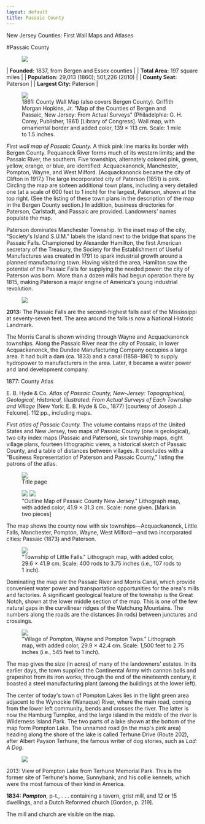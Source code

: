 ```yaml
---
layout: default
title: Passaic County
---
```


<p class="type">New Jersey Counties: First Wall Maps and Atlases</p>

#Passaic County

<figure class="resource county">
	<a href="#imgZoom"><img class="thumb" data-info="http://libimages.princeton.edu/loris/exhibits%2Fnj-historic-maps%2Fpassaic%2FPassaic.jp2/info.json" src="http://libimages.princeton.edu/loris/exhibits%2Fnj-historic-maps%2Fpassaic%2FPassaic.jp2/full/!300,300/0/native.jpg"></a>
</figure>

| **Founded:** 1837, from Bergen and Essex counties |
| **Total Area:** 197 square miles |
| **Population:** 29,013 (1860); 501,226 (2010) |
| **County Seat:** Paterson |
| **Largest City:** Paterson |

<figure class="resource">
	<a href="#imgZoom"><img class="thumb" data-info="http://libimages.princeton.edu/loris/exhibits%2Fnj-historic-maps%2Fpassaic%2F1861-passaic-county-wall-map.jp2/info.json" src="http://libimages.princeton.edu/loris/exhibits%2Fnj-historic-maps%2Fpassaic%2F1861-passaic-county-wall-map.jp2/full/!750,750/0/native.jpg"></a>
	<figcaption>1861: County Wall Map (also covers Bergen County). Griffith Morgan Hopkins, Jr. "Map of the Counties of Bergen and Passaic, New Jersey: From Actual Surveys" (Philadelphia: G. H. Corey, Publisher, 1861) [Library of Congress]. Wall map, with ornamental border and added color, 139 × 113 cm. Scale: 1 mile to 1.5 inches.</figcaption>
</figure>

_First wall map of Passaic County._ A thick pink line marks its border with Bergen County. Pequanock River forms much of its western limits; and the Passaic River, the southern. Five townships, alternately colored pink, green, yellow, orange, or blue, are identified: Acquackanonck, Manchester, Pompton, Wayne, and West Milford. (Acquackanonck became the city of Clifton in 1917.) The large incorporated city of Paterson (1851) is pink. Circling the map are sixteen additional town plans, including a very detailed one (at a scale of 600 feet to 1 inch) for the largest, Paterson, shown at the top right. (See the listing of these town plans in the description of the map in the Bergen County section.) In addition, business directories for Paterson, Carlstadt, and Passaic are provided. Landowners' names populate the map.

Paterson dominates Manchester Township. In the inset map of the city, "Society's Island S.U.M." labels the island next to the bridge that spans the Passaic Falls. Championed by Alexander Hamilton, the first American secretary of the Treasury, the Society for the Establishment of Useful Manufactures was created in 1791 to spark industrial growth around a planned manufacturing town. Having visited the area, Hamilton saw the potential of the Passaic Falls for supplying the needed power: the city of Paterson was born. More than a dozen mills had begun operation there by 1815, making Paterson a major engine of America's young industrial revolution.

<figure class="resource">
	<a href="#imgZoom"><img class="thumb" data-info="http://libimages.princeton.edu/loris/exhibits%2Fnj-historic-maps%2Fpassaic%2F2013-passaic-falls.jp2/info.json" src="http://libimages.princeton.edu/loris/exhibits%2Fnj-historic-maps%2Fpassaic%2F2013-passaic-falls.jp2/full/!750,750/0/native.jpg"></a>
</figure>

**2013:** The Passaic Falls are the second-highest falls east of the Mississippi at seventy-seven feet. The area around the falls is now a National Historic Landmark.

The Morris Canal is shown winding through Wayne and Acquackanonck townships. Along the Passaic River near the city of Passaic, in lower Acquackanonck, the Dundee Manufacturing Company occupies a large area. It had built a dam (ca. 1833) and a canal (1858–1861) to supply hydropower to manufacturers in the area. Later, it became a water power and land development company.

1877: County Atlas

E. B. Hyde & Co. _Atlas of Passaic County, New-Jersey: Topographical, Geological, Historical, Illustrated: From Actual Surveys of Each Township and Village_ (New York: E. B. Hyde & Co., 1877) [courtesy of Joseph J. Felcone]. 112 pp., including maps.

_First atlas of Passaic County._ The volume contains maps of the United States and New Jersey, two maps of Passaic County (one is geological), two city index maps (Passaic and Paterson), six township maps, eight village plans, fourteen lithographic views, a historical sketch of Passaic County, and a table of distances between villages. It concludes with a "Business Representation of Paterson and Passaic County," listing the patrons of the atlas.

<figure class="resource">
	<a href="#imgZoom"><img class="thumb" data-info="http://libimages.princeton.edu/loris/exhibits%2Fnj-historic-maps%2Fpassaic%2F1877-county-atlas-title-page.jp2/info.json" src="http://libimages.princeton.edu/loris/exhibits%2Fnj-historic-maps%2Fpassaic%2F1877-county-atlas-title-page.jp2/full/!750,750/0/native.jpg"></a>
	<figcaption>Title page</figcaption>
</figure>

<figure class="resource">
	<a href="#imgZoom"><img class="thumb two-up" data-info="http://libimages.princeton.edu/loris/exhibits%2Fnj-historic-maps%2Fpassaic%2F1877-passaic-county-map1.jp2/info.json" src="http://libimages.princeton.edu/loris/exhibits%2Fnj-historic-maps%2Fpassaic%2F1877-passaic-county-map1.jp2/full/!375,435/0/native.jpg"></a>
	<a href="#imgZoom"><img class="thumb two-up" data-info="http://libimages.princeton.edu/loris/exhibits%2Fnj-historic-maps%2Fpassaic%2F1877-passaic-county-map2.jp2/info.json" src="http://libimages.princeton.edu/loris/exhibits%2Fnj-historic-maps%2Fpassaic%2F1877-passaic-county-map2.jp2/full/!375,435/0/native.jpg"></a>
	<figcaption>"Outline Map of Passaic County New Jersey." Lithograph map, with added color, 41.9 × 31.3 cm. Scale: none given. [Mark:in two pieces]</figcaption>
</figure>

The map shows the county now with six townships—Acquackanonck, Little Falls, Manchester, Pompton, Wayne, West Milford—and two incorporated cities: Passaic (1873) and Paterson.

<figure class="resource">
	<a href="#imgZoom"><img class="thumb" data-info="http://libimages.princeton.edu/loris/exhibits%2Fnj-historic-maps%2Fpassaic%2F1877-little-falls-township-map.jp2/info.json" src="http://libimages.princeton.edu/loris/exhibits%2Fnj-historic-maps%2Fpassaic%2F1877-little-falls-township-map.jp2/full/!750,750/0/native.jpg"></a>
	<figcaption>"Township of Little Falls." Lithograph map, with added color, 29.6 × 41.9 cm. Scale: 400 rods to 3.75 inches (i.e., 107 rods to 1 inch).</figcaption>
</figure>

Dominating the map are the Passaic River and Morris Canal, which provide convenient water power and transportation opportunities for the area's mills and factories. A significant geological feature of the township is the Great Notch, shown at the lower middle section of the map. This is one of the few natural gaps in the curvilinear ridges of the Watchung Mountains. The numbers along the roads are the distances (in rods) between junctures and crossings.

<figure class="resource">
	<a href="#imgZoom"><img class="thumb" data-info="http://libimages.princeton.edu/loris/exhibits%2Fnj-historic-maps%2Fpassaic%2F1877-pompton-lakes-map.jp2/info.json" src="http://libimages.princeton.edu/loris/exhibits%2Fnj-historic-maps%2Fpassaic%2F1877-pompton-lakes-map.jp2/full/!750,750/0/native.jpg"></a>
	<figcaption>"Village of Pompton, Wayne and Pompton Twps." Lithograph map, with added color, 29.9 × 42.4 cm. Scale: 1,500 feet to 2.75 inches (i.e., 545 feet to 1 inch).</figcaption>
</figure>

The map gives the size (in acres) of many of the landowners' estates. In its earlier days, the town supplied the Continental Army with cannon balls and grapeshot from its iron works; through the end of the nineteenth century, it boasted a steel manufacturing plant (among the buildings at the lower left).

The center of today's town of Pompton Lakes lies in the light green area adjacent to the Wynockie (Wanaque) River, where the main road, coming from the lower left community, bends and crosses the river. The latter is now the Hamburg Turnpike, and the large island in the middle of the river is Wilderness Island Park. The two parts of a lake shown at the bottom of the map form Pompton Lake. The unnamed road (in the map's pink area) heading along the shore of the lake is called Terhune Drive (Route 202), after Albert Payson Terhune, the famous writer of dog stories, such as _Lad: A Dog_.

<figure class="resource">
	<a href="#imgZoom"><img class="thumb" data-info="http://libimages.princeton.edu/loris/exhibits%2Fnj-historic-maps%2Fpassaic%2F2013-pompton-lake.jp2/info.json" src="http://libimages.princeton.edu/loris/exhibits%2Fnj-historic-maps%2Fpassaic%2F2013-pompton-lake.jp2/full/!750,750/0/native.jpg"></a>
</figure>

2013: View of Pompton Lake from Terhune Memorial Park. This is the former site of Terhune's home, Sunnybank, and his collie kennels, which were the most famous of their kind in America.

**1834:** _**Pompton**_, p-t., . . . containing a tavern, grist mill, and 12 or 15 dwellings, and a Dutch Reformed church [Gordon, p. 219].

The mill and church are visible on the map.